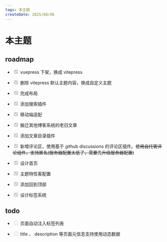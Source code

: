 ```yaml
---
tags: 本主题
createDate: 2025/08/06
---
```


# 本主题

## roadmap

- <input type="checkbox" disabled checked /> vuepress 下架，换成 vitepress

- <input type="checkbox" disabled checked /> 删除 vitepress 默认主题内容，换成自定义主题

- <input type="checkbox" disabled checked /> 完成布局

- <input type="checkbox" disabled checked /> 添加搜索插件

- <input type="checkbox" disabled checked /> 移动端适配

- <input type="checkbox" disabled checked /> 搬迁其他博客系统的老旧文章

- <input type="checkbox" disabled checked /> 添加文章目录插件

- <input type="checkbox" disabled checked /> 新增评论区，使用基于 github discussions 的评论区插件。~~使用自托管评论组件，支持匿名(服务器配置太低了，需要先升级服务器配置)~~

- <input type="checkbox" disabled checked /> 设计首页

- <input type="checkbox" disabled checked /> 主题特性客配置

- <input type="checkbox" disabled checked /> 添加回到顶部

- <input type="checkbox" disabled checked /> 设计标签系统

## todo

- <input type="checkbox" disabled /> 页面自动注入标签列表

- <input type="checkbox" disabled /> title 、 description 等页面元信息支持使用动态数据
